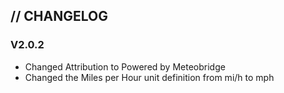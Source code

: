 ## // CHANGELOG

### V2.0.2

* Changed Attribution to Powered by Meteobridge
* Changed the Miles per Hour unit definition from mi/h to mph